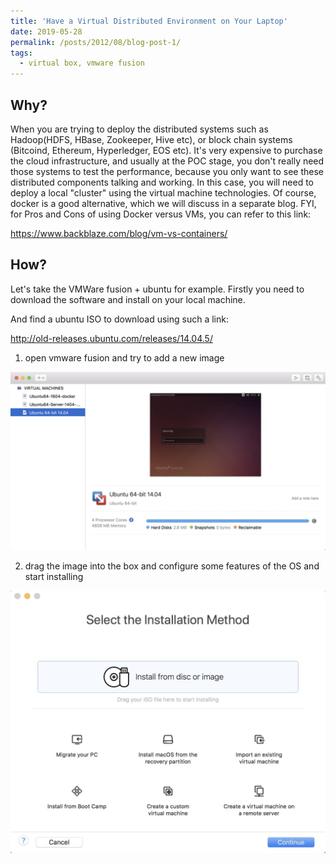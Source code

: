 ```yaml
---
title: 'Have a Virtual Distributed Environment on Your Laptop'
date: 2019-05-28
permalink: /posts/2012/08/blog-post-1/
tags:
  - virtual box, vmware fusion 
---
```


## Why?
When you are trying to deploy the distributed systems such as Hadoop(HDFS, HBase, Zookeeper, Hive etc), or block chain systems (Bitcoind, Ethereum, Hyperledger, EOS etc).
It's very expensive to purchase the cloud infrastructure, and usually at the POC stage, you don't really need those systems to test the performance, because you only want to see these distributed components talking and working.
In this case, you will need to deploy a local "cluster" using the virtual machine technologies. Of course, docker is a good alternative, which we will discuss in a separate blog.
FYI, for Pros and Cons of using Docker versus VMs, you can refer to this link: 

https://www.backblaze.com/blog/vm-vs-containers/

## How?
Let's take the VMWare fusion + ubuntu for example. Firstly you need to download the software and install on your local machine. 

And find a ubuntu ISO to download using such a link:

http://old-releases.ubuntu.com/releases/14.04.5/ 

1. open vmware fusion and try to add a new image

![](../images/vm_1.jpg)

2. drag the image into the box and configure some features of the OS and start installing

![](../images/vm_2.jpg)
